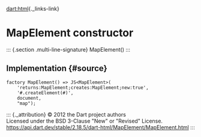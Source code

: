 [dart:html](../../dart-html/dart-html-library){._links-link}

MapElement constructor
======================

::: {.section .multi-line-signature}
MapElement()
:::

Implementation {#source}
--------------

``` {.language-dart data-language="dart"}
factory MapElement() => JS<MapElement>(
    'returns:MapElement;creates:MapElement;new:true',
    '#.createElement(#)',
    document,
    "map");
```

::: {._attribution}
© 2012 the Dart project authors\
Licensed under the BSD 3-Clause \"New\" or \"Revised\" License.\
<https://api.dart.dev/stable/2.18.5/dart-html/MapElement/MapElement.html>
:::
